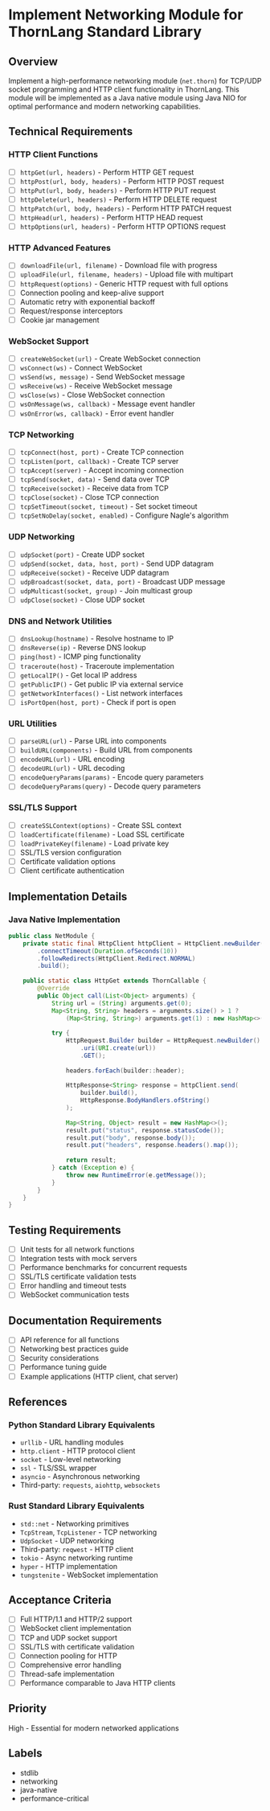 # Implement Networking Module for ThornLang Standard Library

## Overview
Implement a high-performance networking module (`net.thorn`) for TCP/UDP socket programming and HTTP client functionality in ThornLang. This module will be implemented as a Java native module using Java NIO for optimal performance and modern networking capabilities.

## Technical Requirements

### HTTP Client Functions
- [ ] `httpGet(url, headers)` - Perform HTTP GET request
- [ ] `httpPost(url, body, headers)` - Perform HTTP POST request
- [ ] `httpPut(url, body, headers)` - Perform HTTP PUT request
- [ ] `httpDelete(url, headers)` - Perform HTTP DELETE request
- [ ] `httpPatch(url, body, headers)` - Perform HTTP PATCH request
- [ ] `httpHead(url, headers)` - Perform HTTP HEAD request
- [ ] `httpOptions(url, headers)` - Perform HTTP OPTIONS request

### HTTP Advanced Features
- [ ] `downloadFile(url, filename)` - Download file with progress
- [ ] `uploadFile(url, filename, headers)` - Upload file with multipart
- [ ] `httpRequest(options)` - Generic HTTP request with full options
- [ ] Connection pooling and keep-alive support
- [ ] Automatic retry with exponential backoff
- [ ] Request/response interceptors
- [ ] Cookie jar management

### WebSocket Support
- [ ] `createWebSocket(url)` - Create WebSocket connection
- [ ] `wsConnect(ws)` - Connect WebSocket
- [ ] `wsSend(ws, message)` - Send WebSocket message
- [ ] `wsReceive(ws)` - Receive WebSocket message
- [ ] `wsClose(ws)` - Close WebSocket connection
- [ ] `wsOnMessage(ws, callback)` - Message event handler
- [ ] `wsOnError(ws, callback)` - Error event handler

### TCP Networking
- [ ] `tcpConnect(host, port)` - Create TCP connection
- [ ] `tcpListen(port, callback)` - Create TCP server
- [ ] `tcpAccept(server)` - Accept incoming connection
- [ ] `tcpSend(socket, data)` - Send data over TCP
- [ ] `tcpReceive(socket)` - Receive data from TCP
- [ ] `tcpClose(socket)` - Close TCP connection
- [ ] `tcpSetTimeout(socket, timeout)` - Set socket timeout
- [ ] `tcpSetNoDelay(socket, enabled)` - Configure Nagle's algorithm

### UDP Networking
- [ ] `udpSocket(port)` - Create UDP socket
- [ ] `udpSend(socket, data, host, port)` - Send UDP datagram
- [ ] `udpReceive(socket)` - Receive UDP datagram
- [ ] `udpBroadcast(socket, data, port)` - Broadcast UDP message
- [ ] `udpMulticast(socket, group)` - Join multicast group
- [ ] `udpClose(socket)` - Close UDP socket

### DNS and Network Utilities
- [ ] `dnsLookup(hostname)` - Resolve hostname to IP
- [ ] `dnsReverse(ip)` - Reverse DNS lookup
- [ ] `ping(host)` - ICMP ping functionality
- [ ] `traceroute(host)` - Traceroute implementation
- [ ] `getLocalIP()` - Get local IP address
- [ ] `getPublicIP()` - Get public IP via external service
- [ ] `getNetworkInterfaces()` - List network interfaces
- [ ] `isPortOpen(host, port)` - Check if port is open

### URL Utilities
- [ ] `parseURL(url)` - Parse URL into components
- [ ] `buildURL(components)` - Build URL from components
- [ ] `encodeURL(url)` - URL encoding
- [ ] `decodeURL(url)` - URL decoding
- [ ] `encodeQueryParams(params)` - Encode query parameters
- [ ] `decodeQueryParams(query)` - Decode query parameters

### SSL/TLS Support
- [ ] `createSSLContext(options)` - Create SSL context
- [ ] `loadCertificate(filename)` - Load SSL certificate
- [ ] `loadPrivateKey(filename)` - Load private key
- [ ] SSL/TLS version configuration
- [ ] Certificate validation options
- [ ] Client certificate authentication

## Implementation Details

### Java Native Implementation
```java
public class NetModule {
    private static final HttpClient httpClient = HttpClient.newBuilder()
        .connectTimeout(Duration.ofSeconds(10))
        .followRedirects(HttpClient.Redirect.NORMAL)
        .build();
    
    public static class HttpGet extends ThornCallable {
        @Override
        public Object call(List<Object> arguments) {
            String url = (String) arguments.get(0);
            Map<String, String> headers = arguments.size() > 1 ? 
                (Map<String, String>) arguments.get(1) : new HashMap<>();
            
            try {
                HttpRequest.Builder builder = HttpRequest.newBuilder()
                    .uri(URI.create(url))
                    .GET();
                
                headers.forEach(builder::header);
                
                HttpResponse<String> response = httpClient.send(
                    builder.build(), 
                    HttpResponse.BodyHandlers.ofString()
                );
                
                Map<String, Object> result = new HashMap<>();
                result.put("status", response.statusCode());
                result.put("body", response.body());
                result.put("headers", response.headers().map());
                
                return result;
            } catch (Exception e) {
                throw new RuntimeError(e.getMessage());
            }
        }
    }
}
```

## Testing Requirements
- [ ] Unit tests for all network functions
- [ ] Integration tests with mock servers
- [ ] Performance benchmarks for concurrent requests
- [ ] SSL/TLS certificate validation tests
- [ ] Error handling and timeout tests
- [ ] WebSocket communication tests

## Documentation Requirements
- [ ] API reference for all functions
- [ ] Networking best practices guide
- [ ] Security considerations
- [ ] Performance tuning guide
- [ ] Example applications (HTTP client, chat server)

## References

### Python Standard Library Equivalents
- `urllib` - URL handling modules
- `http.client` - HTTP protocol client
- `socket` - Low-level networking
- `ssl` - TLS/SSL wrapper
- `asyncio` - Asynchronous networking
- Third-party: `requests`, `aiohttp`, `websockets`

### Rust Standard Library Equivalents
- `std::net` - Networking primitives
- `TcpStream`, `TcpListener` - TCP networking
- `UdpSocket` - UDP networking
- Third-party: `reqwest` - HTTP client
- `tokio` - Async networking runtime
- `hyper` - HTTP implementation
- `tungstenite` - WebSocket implementation

## Acceptance Criteria
- [ ] Full HTTP/1.1 and HTTP/2 support
- [ ] WebSocket client implementation
- [ ] TCP and UDP socket support
- [ ] SSL/TLS with certificate validation
- [ ] Connection pooling for HTTP
- [ ] Comprehensive error handling
- [ ] Thread-safe implementation
- [ ] Performance comparable to Java HTTP clients

## Priority
High - Essential for modern networked applications

## Labels
- stdlib
- networking
- java-native
- performance-critical